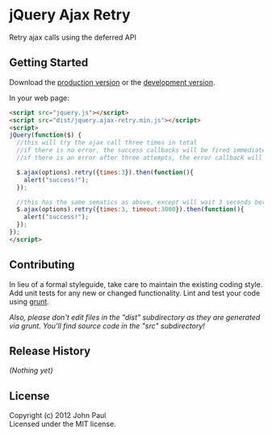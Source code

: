 # jQuery Ajax Retry

Retry ajax calls using the deferred API

## Getting Started
Download the [production version][min] or the [development version][max].

[min]: https://raw.github.com/johnkpaul/jquery-ajax-retry/master/dist/jquery.ajax-retry.min.js
[max]: https://raw.github.com/johnkpaul/jquery-ajax-retry/master/dist/jquery.ajax-retry.js

In your web page:

```html
<script src="jquery.js"></script>
<script src="dist/jquery.ajax-retry.min.js"></script>
<script>
jQuery(function($) {
  //this will try the ajax call three times in total 
  //if there is no error, the success callbacks will be fired immediately
  //if there is an error after three attempts, the error callback will be called

  $.ajax(options).retry({times:3}).then(function(){
    alert("success!");
  });  

  //this has the same sematics as above, except will wait 3 seconds between attempts
  $.ajax(options).retry({times:3, timeout:3000}).then(function(){
    alert("success!");
  });  
});
</script>
```

## Contributing
In lieu of a formal styleguide, take care to maintain the existing coding style. Add unit tests for any new or changed functionality. Lint and test your code using [grunt](https://github.com/cowboy/grunt).

_Also, please don't edit files in the "dist" subdirectory as they are generated via grunt. You'll find source code in the "src" subdirectory!_

## Release History
_(Nothing yet)_

## License
Copyright (c) 2012 John Paul  
Licensed under the MIT license.
